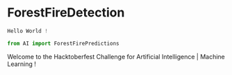 # ForestFireDetection


```python
Hello World ! 

from AI import ForestFirePredictions
```

Welcome to the Hacktoberfest Challenge for Artificial Intelligence | Machine Learning !
